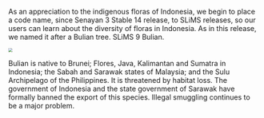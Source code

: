 As an appreciation to the indigenous floras of Indonesia, we begin to place a code name, since Senayan 3 Stable 14 release, to SLiMS releases, so our users can learn about the diversity of floras in Indonesia. As in this release, we named it after a Bulian tree. SLiMS 9 Bulian.

<img src="https://live.staticflickr.com/8606/28559073504_6993260871_b.jpg" style="zoom: 50%;" />

Bulian is native to Brunei; Flores, Java, Kalimantan and Sumatra in Indonesia; the Sabah and Sarawak states of Malaysia; and the Sulu Archipelago of the Philippines. It is threatened by habitat loss. The government of Indonesia and the state government of Sarawak have formally banned the export of this species. Illegal smuggling continues to be a major problem.


